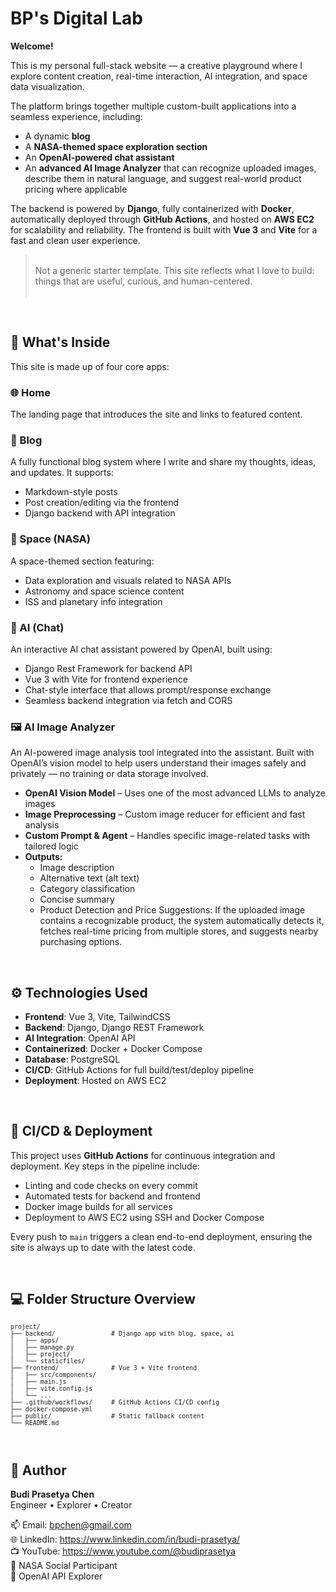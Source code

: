 # BP's Digital Lab

**Welcome!**

This is my personal full-stack website — a creative playground where I explore content creation, real-time interaction, AI integration, and space data visualization.

The platform brings together multiple custom-built applications into a seamless experience, including:

- A dynamic **blog**
- A **NASA-themed space exploration section**
- An **OpenAI-powered chat assistant**
- An **advanced AI Image Analyzer** that can recognize uploaded images, describe them in natural language, and suggest real-world product pricing where applicable

The backend is powered by **Django**, fully containerized with **Docker**, automatically deployed through **GitHub Actions**, and hosted on **AWS EC2** for scalability and reliability. The frontend is built with **Vue 3** and **Vite** for a fast and clean user experience.

> <br>Not a generic starter template. This site reflects what I love to build: things that are useful, curious, and human-centered.<br><br>

<br>

## 🧩 What's Inside

This site is made up of four core apps:

### 🌐 Home

The landing page that introduces the site and links to featured content.

### 📝 Blog

A fully functional blog system where I write and share my thoughts, ideas, and updates. It supports:

- Markdown-style posts
- Post creation/editing via the frontend
- Django backend with API integration

### 🚀 Space (NASA)

A space-themed section featuring:

- Data exploration and visuals related to NASA APIs
- Astronomy and space science content
- ISS and planetary info integration

### 🤖 AI (Chat)

An interactive AI chat assistant powered by OpenAI, built using:

- Django Rest Framework for backend API
- Vue 3 with Vite for frontend experience
- Chat-style interface that allows prompt/response exchange
- Seamless backend integration via fetch and CORS

### 🖼️ AI Image Analyzer

An AI-powered image analysis tool integrated into the assistant. Built with OpenAI’s vision model to help users understand their images safely and privately — no training or data storage involved.

- **OpenAI Vision Model** – Uses one of the most advanced LLMs to analyze images
- **Image Preprocessing** – Custom image reducer for efficient and fast analysis
- **Custom Prompt & Agent** – Handles specific image-related tasks with tailored logic
- **Outputs:**
  - Image description
  - Alternative text (alt text)
  - Category classification
  - Concise summary
  - Product Detection and Price Suggestions:
    If the uploaded image contains a recognizable product, the system automatically detects it, fetches real-time pricing from multiple stores, and suggests nearby purchasing options.

<br>

## ⚙️ Technologies Used

- **Frontend**: Vue 3, Vite, TailwindCSS
- **Backend**: Django, Django REST Framework
- **AI Integration**: OpenAI API
- **Containerized**: Docker + Docker Compose
- **Database**: PostgreSQL
- **CI/CD**: GitHub Actions for full build/test/deploy pipeline
- **Deployment**: Hosted on AWS EC2

<br>

## 🚀 CI/CD & Deployment

This project uses **GitHub Actions** for continuous integration and deployment. Key steps in the pipeline include:

- Linting and code checks on every commit
- Automated tests for backend and frontend
- Docker image builds for all services
- Deployment to AWS EC2 using SSH and Docker Compose

Every push to `main` triggers a clean end-to-end deployment, ensuring the site is always up to date with the latest code.

<br>

## 💻 Folder Structure Overview

<small>

```text
project/
├── backend/               # Django app with blog, space, ai
│   ├── apps/
│   ├── manage.py
│   ├── project/
│   └── staticfiles/
├── frontend/              # Vue 3 + Vite frontend
│   ├── src/components/
│   ├── main.js
│   ├── vite.config.js
│   └── ...
├── .github/workflows/     # GitHub Actions CI/CD config
├── docker-compose.yml
├── public/                # Static fallback content
└── README.md
```

</small>

<br>

## 👤 Author

**Budi Prasetya Chen**  
Engineer • Explorer • Creator

📫 Email: bpchen@gmail.com  
🌐 LinkedIn: https://www.linkedin.com/in/budi-prasetya/  
📺 YouTube: https://www.youtube.com/@budiprasetya  
🌌 NASA Social Participant  
💬 OpenAI API Explorer
